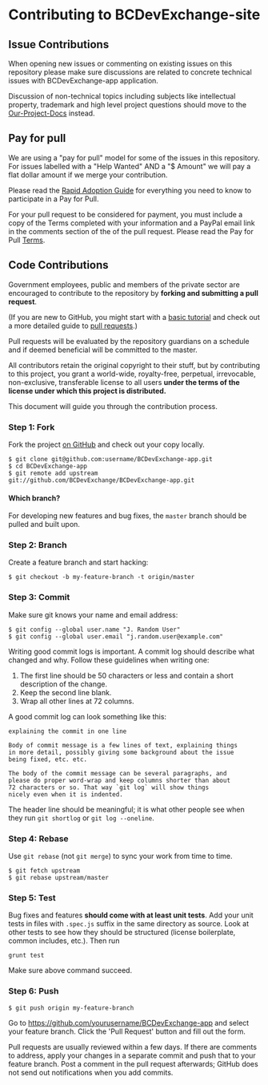 # Contributing to BCDevExchange-site

## Issue Contributions

When opening new issues or commenting on existing issues on this repository
please make sure discussions are related to concrete technical issues with BCDevExchange-app application.

Discussion of non-technical topics including subjects like intellectual
property, trademark and high level project questions should move to the
[Our-Project-Docs](https://github.com/BCDevExchange/Our-Project-Docs)
instead.

## Pay for pull
We are using a "pay for pull" model for some of the issues in this repository. For issues labelled with a "Help Wanted" AND a "$ Amount" we will pay a flat dollar amount if we merge your contribution. 

Please read the [Rapid Adoption Guide](https://github.com/BCDevExchange/rapid-adoption/wiki) for everything you need to know to participate in a Pay for Pull.

For your pull request to be considered for payment, you must include a copy of the Terms completed with your information and a PayPal email link in the comments section of the of the pull request. Please read the Pay for Pull [Terms](https://github.com/BCDevExchange/BCDevExchange-app/blob/master/TERMS.md). 

## Code Contributions

Government employees, public and members of the private sector are encouraged to contribute to the repository by **forking and submitting a pull request**. 

(If you are new to GitHub, you might start with a [basic tutorial](https://help.github.com/articles/set-up-git) and  check out a more detailed guide to [pull requests](https://help.github.com/articles/using-pull-requests/).)

Pull requests will be evaluated by the repository guardians on a schedule and if deemed beneficial will be committed to the master.

All contributors retain the original copyright to their stuff, but by contributing to this project, you grant a world-wide, royalty-free, perpetual, irrevocable, non-exclusive, transferable license to all users **under the terms of the license under which this project is distributed.**


This document will guide you through the contribution process.

### Step 1: Fork

Fork the project [on GitHub](https://github.com/BCDevExchange/BCDevExchange-app) and check out your
copy locally.

```text
$ git clone git@github.com:username/BCDevExchange-app.git
$ cd BCDevExchange-app
$ git remote add upstream git://github.com/BCDevExchange/BCDevExchange-app.git
```

#### Which branch?

For developing new features and bug fixes, the `master` branch should be pulled
and built upon.

### Step 2: Branch

Create a feature branch and start hacking:

```text
$ git checkout -b my-feature-branch -t origin/master
```

### Step 3: Commit

Make sure git knows your name and email address:

```text
$ git config --global user.name "J. Random User"
$ git config --global user.email "j.random.user@example.com"
```

Writing good commit logs is important. A commit log should describe what
changed and why. Follow these guidelines when writing one:

1. The first line should be 50 characters or less and contain a short
   description of the change.
2. Keep the second line blank.
3. Wrap all other lines at 72 columns.

A good commit log can look something like this:

```
explaining the commit in one line

Body of commit message is a few lines of text, explaining things
in more detail, possibly giving some background about the issue
being fixed, etc. etc.

The body of the commit message can be several paragraphs, and
please do proper word-wrap and keep columns shorter than about
72 characters or so. That way `git log` will show things
nicely even when it is indented.
```

The header line should be meaningful; it is what other people see when they
run `git shortlog` or `git log --oneline`.

### Step 4: Rebase

Use `git rebase` (not `git merge`) to sync your work from time to time.

```text
$ git fetch upstream
$ git rebase upstream/master
```

### Step 5: Test

Bug fixes and features **should come with at least unit tests**. Add your unit tests in files with `.spec.js` suffix in the
same directory as source. Look at other tests to see how they should be
structured (license boilerplate, common includes, etc.). Then run

```text
grunt test
```

Make sure above command succeed.

### Step 6: Push

```text
$ git push origin my-feature-branch
```

Go to https://github.com/yourusername/BCDevExchange-app and select your feature branch.
Click the 'Pull Request' button and fill out the form.

Pull requests are usually reviewed within a few days. If there are comments
to address, apply your changes in a separate commit and push that to your
feature branch. Post a comment in the pull request afterwards; GitHub does
not send out notifications when you add commits.
